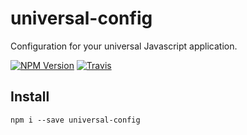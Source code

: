 universal-config
==================
Configuration for your universal Javascript application.

[![NPM Version](https://img.shields.io/npm/v/universal-config.svg?style=flat-square)](https://www.npmjs.org/package/universal-config)
[![Travis](https://img.shields.io/travis/naoufal/universal-config.svg?style=flat-square)](https://travis-ci.org/naoufal/universal-config)

## Install

```shell
npm i --save universal-config
```
